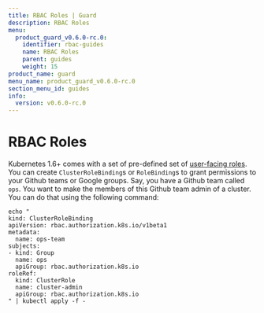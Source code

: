 ```yaml
---
title: RBAC Roles | Guard
description: RBAC Roles
menu:
  product_guard_v0.6.0-rc.0:
    identifier: rbac-guides
    name: RBAC Roles
    parent: guides
    weight: 15
product_name: guard
menu_name: product_guard_v0.6.0-rc.0
section_menu_id: guides
info:
  version: v0.6.0-rc.0
---
```


# RBAC Roles

Kubernetes 1.6+ comes with a set of pre-defined set of [user-facing roles](https://kubernetes.io/docs/admin/authorization/rbac/#user-facing-roles). You can create `ClusterRoleBinding`s or `RoleBinding`s to grant permissions to your Github teams or Google groups. Say, you have a Github team called `ops`. You want to make the members of this Github team admin of a cluster. You can do that using the following command:

```console
echo "
kind: ClusterRoleBinding
apiVersion: rbac.authorization.k8s.io/v1beta1
metadata:
  name: ops-team
subjects:
- kind: Group
  name: ops
  apiGroup: rbac.authorization.k8s.io
roleRef:
  kind: ClusterRole
  name: cluster-admin
  apiGroup: rbac.authorization.k8s.io
" | kubectl apply -f -
```
